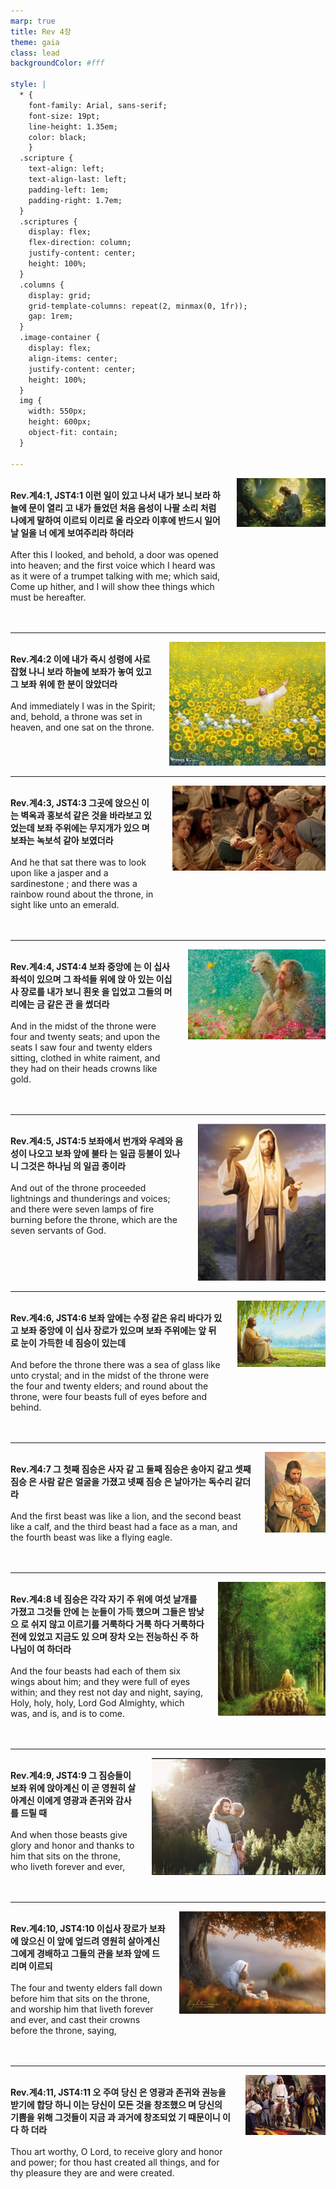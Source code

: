 ```yaml
---
marp: true
title: Rev 4장
theme: gaia
class: lead
backgroundColor: #fff

style: |
  * {
    font-family: Arial, sans-serif;
    font-size: 19pt;
    line-height: 1.35em;
    color: black;
    }
  .scripture {
    text-align: left;
    text-align-last: left;
    padding-left: 1em;
    padding-right: 1.7em;
  }
  .scriptures {
    display: flex;
    flex-direction: column;
    justify-content: center;
    height: 100%;
  }
  .columns {
    display: grid;
    grid-template-columns: repeat(2, minmax(0, 1fr));
    gap: 1rem;
  }
  .image-container {
    display: flex;
    align-items: center;
    justify-content: center;
    height: 100%;
  }
  img {
    width: 550px;
    height: 600px;
    object-fit: contain;
  }

---
```


<div class="columns">
  <div class="scriptures">
    <br>
    <div class="scripture">
      <b>Rev.계4:1, JST4:1 이런 일이 있고 나서 내가 보니 보라 하늘에 문이 열리 고 내가 들었던 처음 음성이 나팔 소리 처럼 나에게 말하여 이르되 이리로 올 라오라 이후에 반드시 일어날 일을 너 에게 보여주리라 하더라 
      </b>
    </div>
    <br>
    <div class="scripture">After this I looked, and behold, a door was opened into heaven; and the first voice which I heard was as it were of a trumpet talking with me; which said, Come up hither, and I will show thee things which must be hereafter. 
    </div>
    <br>
    <div class="scripture">
      <b>
      </b>
    </div>
    <br>
    <div class="scripture">
    </div>         
  </div>
  <div class="image-container">
    <img src='../../pictures/picture_154.jpg'>
  </div>
</div>

---

<div class="columns">
  <div class="scriptures">
    <br>
    <div class="scripture">
      <b>Rev.계4:2 이에 내가 즉시 성령에 사로잡혔 나니 보라 하늘에 보좌가 놓여 있고 그 보좌 위에 한 분이 앉았더라 
      </b>
    </div>
    <br>
    <div class="scripture">And immediately I was in the Spirit; and, behold, a throne was set in heaven, and one sat on the throne. 
    </div>
    <br>
    <div class="scripture">
      <b>
      </b>
    </div>
    <br>
    <div class="scripture">
    </div>         
  </div>
  <div class="image-container">
    <img src='../../pictures/picture_136.jpg'>
  </div>
</div>

---

<div class="columns">
  <div class="scriptures">
    <br>
    <div class="scripture">
      <b>Rev.계4:3, JST4:3 그곳에 앉으신 이 는 벽옥과 홍보석 같은 것을 바라보고 있었는데 보좌 주위에는 무지개가 있으 며 보좌는 녹보석 같아 보였더라 
      </b>
    </div>
    <br>
    <div class="scripture">And he that sat there was to look upon like a jasper and a sardinestone ; and there was a rainbow round about the throne, in sight like unto an emerald. 
    </div>
    <br>
    <div class="scripture">
      <b>
      </b>
    </div>
    <br>
    <div class="scripture">
    </div>         
  </div>
  <div class="image-container">
    <img src='../../pictures/picture_123.jpg'>
  </div>
</div>

---

<div class="columns">
  <div class="scriptures">
    <br>
    <div class="scripture">
      <b>Rev.계4:4, JST4:4 보좌 중앙에 는 이 십사 좌석이 있으며 그 좌석들 위에 앉 아 있는 이십사 장로를 내가 보니 흰옷 을 입었고 그들의 머리에는 금 같은 관 을 썼더라 
      </b>
    </div>
    <br>
    <div class="scripture">And in the midst of the throne were four and twenty seats; and upon the seats I saw four and twenty elders sitting, clothed in white raiment, and they had on their heads crowns like gold. 
    </div>
    <br>
    <div class="scripture">
      <b>
      </b>
    </div>
    <br>
    <div class="scripture">
    </div>         
  </div>
  <div class="image-container">
    <img src='../../pictures/picture_37.jpg'>
  </div>
</div>

---

<div class="columns">
  <div class="scriptures">
    <br>
    <div class="scripture">
      <b>Rev.계4:5, JST4:5 보좌에서 번개와 우레와 음성이 나오고 보좌 앞에 불타 는 일곱 등불이 있나니 그것은 하나님 의 일곱 종이라 
      </b>
    </div>
    <br>
    <div class="scripture">And out of the throne proceeded lightnings and thunderings and voices; and there were seven lamps of fire burning before the throne, which are the seven servants of God. 
    </div>
    <br>
    <div class="scripture">
      <b>
      </b>
    </div>
    <br>
    <div class="scripture">
    </div>         
  </div>
  <div class="image-container">
    <img src='../../pictures/picture_103.jpg'>
  </div>
</div>

---

<div class="columns">
  <div class="scriptures">
    <br>
    <div class="scripture">
      <b>Rev.계4:6, JST4:6 보좌 앞에는 수정 같은 유리 바다가 있고 보좌 중앙에 이 십사 장로가 있으며 보좌 주위에는 앞 뒤로 눈이 가득한 네 짐승이 있는데 
      </b>
    </div>
    <br>
    <div class="scripture">And before the throne there was a sea of glass like unto crystal; and in the midst of the throne were the four and twenty elders; and round about the throne, were four beasts full of eyes before and behind. 
    </div>
    <br>
    <div class="scripture">
      <b>
      </b>
    </div>
    <br>
    <div class="scripture">
    </div>         
  </div>
  <div class="image-container">
    <img src='../../pictures/picture_155.jpg'>
  </div>
</div>

---

<div class="columns">
  <div class="scriptures">
    <br>
    <div class="scripture">
      <b>Rev.계4:7 그 첫째 짐승은 사자 같 고 둘째 짐승은 송아지 같고 셋째 짐승 은 사람 같은 얼굴을 가졌고 넷째 짐승 은 날아가는 독수리 같더라 
      </b>
    </div>
    <br>
    <div class="scripture">And the first beast was like a lion, and the second beast like a calf, and the third beast had a face as a man, and the fourth beast was like a flying eagle. 
    </div>
    <br>
    <div class="scripture">
      <b>
      </b>
    </div>
    <br>
    <div class="scripture">
    </div>         
  </div>
  <div class="image-container">
    <img src='../../pictures/picture_143.jpg'>
  </div>
</div>

---

<div class="columns">
  <div class="scriptures">
    <br>
    <div class="scripture">
      <b>Rev.계4:8 네 짐승은 각각 자기 주 위에 여섯 날개를 가졌고 그것들 안에 는 눈들이 가득 했으며 그들은 밤낮으 로 쉬지 않고 이르기를 거룩하다 거룩 하다 거룩하다 전에 있었고 지금도 있 으며 장차 오는 전능하신 주 하나님이 여 하더라 
      </b>
    </div>
    <br>
    <div class="scripture">And the four beasts had each of them six wings about him; and they were full of eyes within; and they rest not day and night, saying, Holy, holy, holy, Lord God Almighty, which was, and is, and is to come. 
    </div>
    <br>
    <div class="scripture">
      <b>
      </b>
    </div>
    <br>
    <div class="scripture">
    </div>         
  </div>
  <div class="image-container">
    <img src='../../pictures/picture_59.jpg'>
  </div>
</div>

---

<div class="columns">
  <div class="scriptures">
    <br>
    <div class="scripture">
      <b>Rev.계4:9, JST4:9 그 짐승들이 보좌 위에 앉아계신 이 곧 영원히 살아계신 이에게 영광과 존귀와 감사를 드릴 때 
      </b>
    </div>
    <br>
    <div class="scripture">And when those beasts give glory and honor and thanks to him that sits on the throne, who liveth forever and ever, 
    </div>
    <br>
    <div class="scripture">
      <b>
      </b>
    </div>
    <br>
    <div class="scripture">
    </div>         
  </div>
  <div class="image-container">
    <img src='../../pictures/picture_46.jpg'>
  </div>
</div>

---

<div class="columns">
  <div class="scriptures">
    <br>
    <div class="scripture">
      <b>Rev.계4:10, JST4:10 이십사 장로가 보좌에 앉으신 이 앞에 엎드려 영원히 살아계신 그에게 경배하고 그들의 관을 보좌 앞에 드리며 이르되 
      </b>
    </div>
    <br>
    <div class="scripture">The four and twenty elders fall down before him that sits on the throne, and worship him that liveth forever and ever, and cast their crowns before the throne, saying, 
    </div>
    <br>
    <div class="scripture">
      <b>
      </b>
    </div>
    <br>
    <div class="scripture">
    </div>         
  </div>
  <div class="image-container">
    <img src='../../pictures/picture_40.jpg'>
  </div>
</div>

---

<div class="columns">
  <div class="scriptures">
    <br>
    <div class="scripture">
      <b>Rev.계4:11, JST4:11 오 주여 당신 은 영광과 존귀와 권능을 받기에 합당 하니 이는 당신이 모든 것을 창조했으 며 당신의 기쁨을 위해 그것들이 지금 과 과거에 창조되었 기 때문이니 이다 하 더라 
      </b>
    </div>
    <br>
    <div class="scripture">Thou art worthy, O Lord, to receive glory and honor and power; for thou hast created all things, and for thy pleasure they are and were created.
    </div>
    <br>
    <div class="scripture">
      <b>
      </b>
    </div>
    <br>
    <div class="scripture">
    </div>         
  </div>
  <div class="image-container">
    <img src='../../pictures/picture_146.jpg'>
  </div>
</div>

